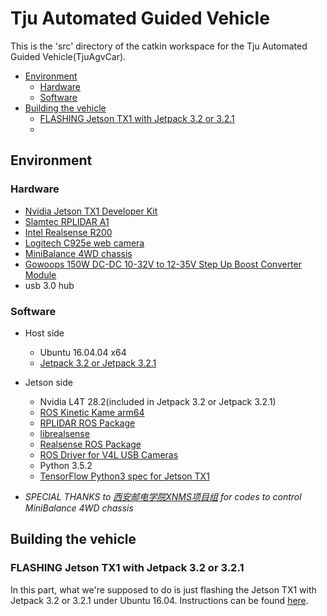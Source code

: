 # Tju Automated Guided Vehicle<!-- omit in toc -->

This is the 'src' directory of the catkin workspace for the Tju Automated Guided Vehicle(TjuAgvCar).

- [Environment](#environment)
	- [Hardware](#hardware)
	- [Software](#software)
- [Building the vehicle](#building-the-vehicle)
	- [FLASHING Jetson TX1 with Jetpack 3.2 or 3.2.1](#flashing-jetson-tx1-with-jetpack-32-or-321)
	- [](#)

## Environment

### Hardware
- [Nvidia Jetson TX1 Developer Kit](https://developer.nvidia.com/embedded/buy/jetson-tx1-devkit)
- [Slamtec RPLIDAR A1](http://www.slamtec.com/en/Lidar/A1)
- [Intel Realsense R200](https://software.intel.com/en-us/realsense/previous)
- [Logitech C925e web camera](https://www.logitech.com/en-us/product/c925e-webcam)
- [MiniBalance 4WD chassis](https://item.taobao.com/item.htm?spm=a1z10.5-c-s.w4002-15726392046.74.2a5133049HoKv4&id=549877260447)
- [Gowoops 150W DC-DC 10-32V to 12-35V Step Up Boost Converter Module](https://www.amazon.com/Gowoops-10-32V-Converter-Adjustable-Voltage/dp/B00J1X4XXM/ref=sr_1_5?ie=UTF8&qid=1534161677&sr=8-5&keywords=DC-DC+12-35)
- usb 3.0 hub

### Software
- Host side
	- Ubuntu 16.04.04 x64
	- [Jetpack 3.2 or Jetpack 3.2.1](https://developer.nvidia.com/embedded/jetpack-3_2_1)
- Jetson side
	- Nvidia L4T 28.2(included in Jetpack 3.2 or Jetpack 3.2.1)
	- [ROS Kinetic Kame arm64](http://wiki.ros.org/kinetic/Installation/Ubuntu)
	- [RPLIDAR ROS Package](https://github.com/robopeak/rplidar_ros)
	- [librealsense](https://github.com/jetsonhacks/installLibrealsenseTX1)
	- [Realsense ROS Package](https://github.com/tevenfeng/installRealSenseROSTX1)
	- [ROS Driver for V4L USB Cameras](https://github.com/ros-drivers/usb_cam)
	- Python 3.5.2
	- [TensorFlow Python3 spec for Jetson TX1](https://github.com/jetsonhacks/installTensorFlowJetsonTX)

- *SPECIAL THANKS to [西安邮电学院XNMS项目组](https://blog.csdn.net/tigerjb) for codes to control MiniBalance 4WD chassis*
## Building the vehicle

### FLASHING Jetson TX1 with Jetpack 3.2 or 3.2.1
In this part, what we're supposed to do is just flashing the Jetson TX1 with Jetpack 3.2 or 3.2.1 under Ubuntu 16.04. Instructions can be found [here](https://developer.download.nvidia.com/embedded/L4T/r28_Release_v2.0/GA/Docs/Jetson_TX1_and_TX2_Developer_Kits_User_Guide.pdf?pca2GDAXIzHkB_ckFujostmR_RYpt36NkYdoCFI9_ecvNhviL94o83LINGmit_IEDtLvE9pgD_l_CVjjIH8NeiMgInlOfUpk2_y-_HNk7aCKqYYQtQMLLiEk5rl3rO-xI2ifhKfHb_ntYKH_HCcZwP8wRptLOrG_0i7WbT3lUw00swhCL7T2DmUtTnle8spyzs656Fw).  

### 
